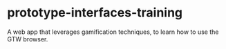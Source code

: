 # prototype-interfaces-training
A web app that leverages gamification techniques, to learn how to use the GTW browser.
